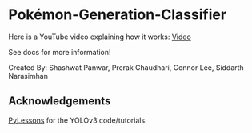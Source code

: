 # Pokémon-Generation-Classifier

Here is a YouTube video explaining how it works: [Video](https://youtube.com/watch?v=XIOfucB3zKg)

See docs for more information!

Created By: Shashwat Panwar, Prerak Chaudhari, Connor Lee, Siddarth Narasimhan

## Acknowledgements

[PyLessons](https://pylessons.com/) for the YOLOv3 code/tutorials.
